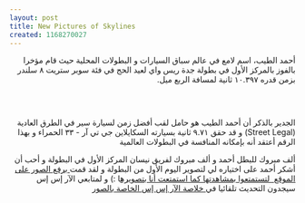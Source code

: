 ```yaml
---
layout: post
title: New Pictures of Skylines
created: 1168270027
---
```

<p dir="rtl">أحمد الطيب، اسم لامع في عالم سباق السيارات و البطولات المحلية حيث قام مؤخرا بالفوز بالمركز الأول في بطولة جدة ريس واي لعيد الحج في فئة سوبر ستريت ٨ سلندر بزمن قدره ١٠.٣٩٧ ثانية لمسافة الربع ميل.</p>
<div align="center"><a href="http://yousef.raffah.com/gall/main.php?g2_itemId=1654"><img alt="" src="http://yousef.raffah.com/drupalfiles/images/PHOTON-FCC-JRW-64.jpg" /></a><br />
</div>
<p dir="rtl">&nbsp;</p>
<p dir="rtl">الجدير بالذكر أن أحمد الطيب هو حامل لقب أفضل زمن لسيارة سير في الطرق العادية (Street Legal) و قد حقق ٩.٧١ ثانية بسيارته السكايلاين جي تي آر - ٣٣ الحمراء و بهذا الرقم أعتقد أنه بإمكانه المنافسة في البطولات العالمية<br />
</p>
<p dir="rtl">ألف مبروك للبطل أحمد و ألف مبروك لفريق نيسان المركز الأول في البطولة و أحب أن أشكر أحمد على اختياره لي لتصوير اليوم الأول من البطولة و لقد قمت<a href="http://yousef.raffah.com/gall/main.php?g2_itemId=443"> برفع الصور على الموقع&nbsp; لتستمتعوا بمشاهدتها كما استمتعت أنا بتصويره</a>ا :) و لمتابعي الآر إس إس سيجدون التحديث تلقائيا في<a href="http://yousef.raffah.com/?q=gallery&amp;g2_view=rss.Render&amp;g2_name=Yousef_Raffah"> خلاصة الآر إس إس الخاصة بالصور</a><br />
</p>
